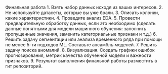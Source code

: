 Финальная работа
    1. Взять набор данных исходя из ваших интересов.
    2. Не используйте датасеты, которые вы уже брали.
    3. Описать колонки, какие характеристики.
    4. Проведите анализ EDA.
    5. Провести предварительную обработку данных, если это необходимо (сделать данные понятными для модели машинного обучения:
       заполнить пропущенные значения, заменить категориальные признаки и т.д.)
    6. Решить задачу сегментации или анализа временного ряда при помощи не менее 5-ти подходов ML. Составьте ансамбль моделей.
    7. Решить задачу поиска аномалий.
    8. Визуализация. Создать графики ошибок прогнозирования, метрик качества обученной модели и важности признаков.
    9. Результат выполнения финальной работы разместить в гит репозиторий.